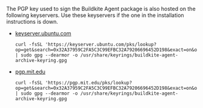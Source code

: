 The PGP key used to sign the Buildkite Agent package is also hosted on the following keyservers. Use these keyservers if the one in the installation instructions is down.

-   [keyserver.ubuntu.com](https://keyserver.ubuntu.com)

    ```shell
    curl -fsSL 'https://keyserver.ubuntu.com/pks/lookup?op=get&search=0x32A37959C2FA5C3C99EFBC32A79206696452D198&exact=on&options=mr' | sudo gpg --dearmor -o /usr/share/keyrings/buildkite-agent-archive-keyring.gpg
    ```

-   [pgp.mit.edu](https://pgp.mit.edu)

    ```shell
    curl -fsSL 'https://pgp.mit.edu/pks/lookup?op=get&search=0x32A37959C2FA5C3C99EFBC32A79206696452D198&exact=on&options=mr' | sudo gpg --dearmor -o /usr/share/keyrings/buildkite-agent-archive-keyring.gpg
    ```
